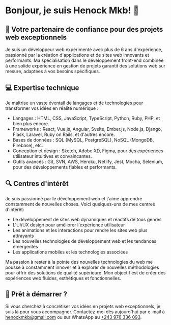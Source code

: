 # Bonjour, je suis Henock Mkb! 👋

## 🚀 Votre partenaire de confiance pour des projets web exceptionnels

Je suis un développeur web expérimenté avec plus de 6 ans d'expérience, passionné par la création d'applications et de sites web innovants et performants. Ma spécialisation dans le développement front-end combinée à une solide expérience en gestion de projets garantit des solutions web sur mesure, adaptées à vos besoins spécifiques.

## 💻 Expertise technique

Je maîtrise un vaste éventail de langages et de technologies pour transformer vos idées en réalité numérique :

-   Langages : HTML, CSS, JavaScript, TypeScript, Python, Ruby, PHP, et bien plus encore.
-   Frameworks : React, Vue.js, Angular, Svelte, Ember.js, Node.js, Django, Flask, Laravel, Ruby on Rails, et d'autres encore.
-   Bases de données : SQL (MySQL, PostgreSQL), NoSQL (MongoDB, Firebase), etc.
-   Conception et design : Sketch, Adobe XD, Figma, pour des expériences utilisateur intuitives et convaincantes.
-   Outils avancés : Git, SVN, AWS, Heroku, Netlify, Jest, Mocha, Selenium, pour des développements fiables et performants.

## 🔍 Centres d'intérêt
Je suis passionné par le développement web et j'aime apprendre constamment de nouvelles choses. Voici quelques-uns de mes centres d'intérêt:
-   Le développement de sites web dynamiques et réactifs de tous genres
-   L'UI/UX design pour améliorer l'expérience utilisateur
-   Les animations et les interactions pour rendre les sites web plus attrayants
-   Les nouvelles technologies de développement web et les tendances émergentes
-   Les applications mobiles et les technologies associées

Ma passion à rester à la pointe des nouvelles technologies du web me pousse à constamment innover et à explorer de nouvelles méthodologies pour offrir des solutions de qualité supérieure. Mon objectif est de créer des expériences web fluides, esthétiques et fonctionnelles.

## 💬 Prêt à démarrer ?

Si vous cherchez à concrétiser vos idées en projets web exceptionnels, je suis là pour vous accompagner. Contactez-moi dès aujourd'hui par e-mail à [henockmkb@gmail.com](mailto:henockmkb@gmail.com) ou sur WhatsApp au [+243 976 336 093](https://wa.me/+243976336093).
